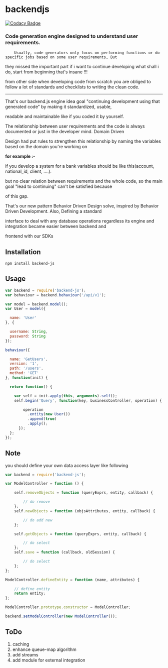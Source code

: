 # backendjs

[![Codacy Badge](https://api.codacy.com/project/badge/Grade/f2f50320606542ffb89bc9fef79dbf3f)](https://www.codacy.com/app/quanode/backendjs?utm_source=github.com&utm_medium=referral&utm_content=quaNode/backendjs&utm_campaign=badger)

### **Code generation engine designed to understand user requirements.**

        Usually, code generators only focus on performing functions or do specific jobs based on some user requirements, But 

they missed the  important part if i want to continue developing what shall i do, start from beginning that's insane !!!

from other side when developing code from scratch you are obliged to follow a lot of standards and checklists to writing the clean code.

---

That's our backend.js engine idea goal "continuing development using that generated code" by making it standardized, usable,

readable and maintainable like if you coded it by yourself.

The relationship between user requirements and the code is always documented or just in the developer mind. Domain Driven

Design had put rules to strengthen this relationship by naming the variables based on the domain you're working on

**for example :-**

if you develop a system for a bank variables should be like this\(account, national\_id, client, ....\).

but no clear relation between requirements and the whole code, so the main goal "lead to continuing" can't be satisfied because

of this gap.

That's our new pattern Behavior Driven Design solve, inspired by Behavior Driven Development. Also, Defining a standard 

interface to deal with any database operations regardless its engine and integration became easier between backend and 

frontend with our SDKs

## Installation

```
npm install backend-js
```

## Usage

```js
var backend = require('backend-js');
var behaviour = backend.behaviour('/api/v1');

var model = backend.model();
var User = model({

  name: 'User'
}, {

  username: String,
  password: String
});

behaviour({

  name: 'GetUsers',
  version: '1',
  path: '/users',
  method: 'GET'
}, function(init) {

  return function() {

    var self = init.apply(this, arguments).self();
    self.begin('Query', function(key, businessController, operation) {

        operation
          .entity(new User())
          .append(true)
          .apply();
      });
  };
});
```

## Note

you should define your own data access layer like following

```js
var backend = require('backend-js');

var ModelController = function () {

    self.removeObjects = function (queryExprs, entity, callback) {

        // do remove
    };
    self.newObjects = function (objsAttributes, entity, callback) {

        // do add new
    };

    self.getObjects = function (queryExprs, entity, callback) {

        // do select
    };
    self.save = function (callback, oldSession) {

        // do select
    };
};

ModelController.defineEntity = function (name, attributes) {

    // define entity
    return entity;
};

ModelController.prototype.constructor = ModelController;

backend.setModelController(new ModelController());
```

## ToDo

1. caching
2. enhance queue-map algorithm
3. add streams
4. add module for external integration




